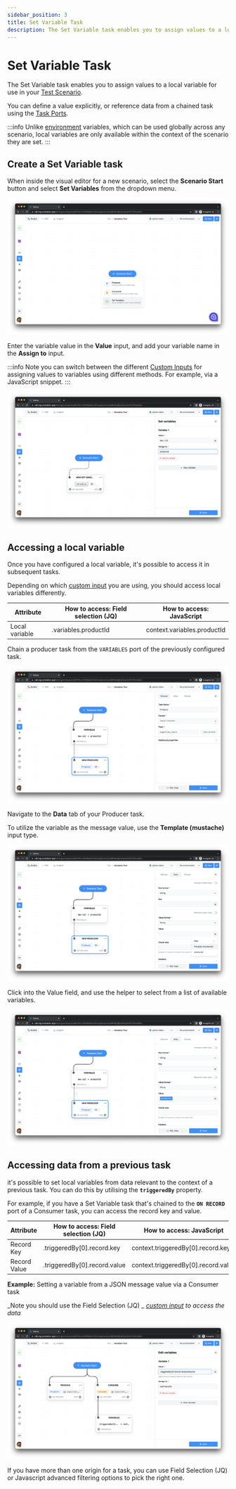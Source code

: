 ```yaml
---
sidebar_position: 3
title: Set Variable Task
description: The Set Variable task enables you to assign values to a local variable for use in your Test Scenario.
---
```


# Set Variable Task

The Set Variable task enables you to assign values to a local variable for use in your [Test Scenario](../test-scenarios).&#x20;

You can define a value explicitly, or reference data from a chained task using the [Task Ports](task-ports).&#x20;

:::info
Unlike [environment](../../environments/) variables, which can be used globally across any scenario, local variables are only available within the context of the scenario they are set.
:::

## Create a Set Variable task

When inside the visual editor for a new scenario, select the **Scenario Start** button and select **Set Variables** from the dropdown menu.

![](<../../../assets/image (154).png>)

Enter the variable value in the **Value** input, and add your variable name in the **Assign to** input.

:::info
Note you can switch between the different [Custom Inputs](/testing/features/custom-inputs) for assigning values to variables using different methods. For example, via a JavaScript snippet.&#x20;
:::

![](<../../../assets/image (4) (1).png>)

## **Accessing a local variable**

Once you have configured a local variable, it's possible to access it in subsequent tasks.

Depending on which [custom input](/testing/features/custom-inputs) you are using, you should access local variables differently.

| Attribute      | How to access: Field selection (JQ) | How to access: JavaScript   |
| -------------- | ----------------------------------- | --------------------------- |
| Local variable | .variables.productId                | context.variables.productId |

Chain a producer task from the `VARIABLES` port of the previously configured task.&#x20;

![](<../../../assets/image (120).png>)

Navigate to the **Data** tab of your Producer task.

To utilize the variable as the message value, use the **Template (mustache)** input type.

![](<../../../assets/image (117).png>)

Click into the Value field, and use the helper to select from a list of available variables.&#x20;

![](<../../../assets/image (116).png>)

## Accessing data from a previous task

it's possible to set local variables from data relevant to the context of a previous task. You can do this by utilising the **`triggeredBy`** property.

For example, if you have a Set Variable task that's chained to the **`ON RECORD`** port of a Consumer task, you can access the record key and value.

| Attribute    | How to access: Field selection (JQ) | How to access: JavaScript            |
| ------------ | ----------------------------------- | ------------------------------------ |
| Record Key   | .triggeredBy\[0].record.key         | context.triggeredBy\[0].record.key   |
| Record Value | .triggeredBy\[0].record.value       | context.triggeredBy\[0].record.value |

**Example:** Setting a variable from a JSON message value via a Consumer task

_Note you should use the Field Selection (JQ) _ [_custom input_](/testing/features/custom-inputs) _to access the data_

![](<../../../assets/image (47).png>)

If you have more than one origin for a task, you can use Field Selection (JQ) or Javascript advanced filtering options to pick the right one.&#x20;
